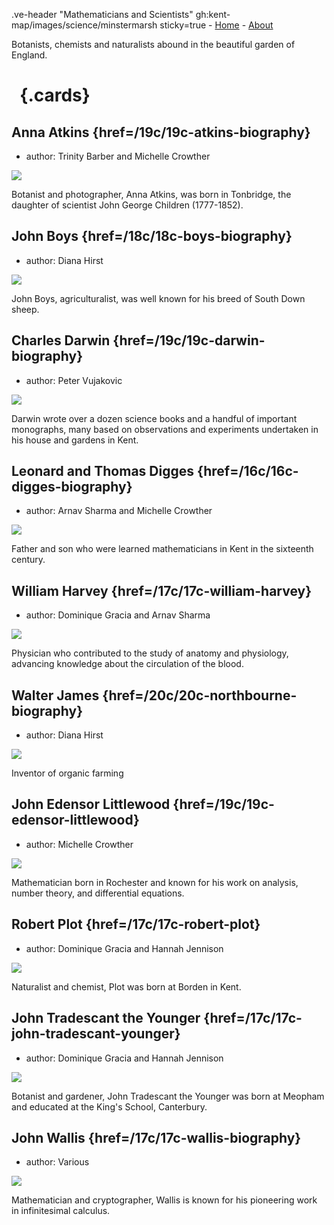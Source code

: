 .ve-header "Mathematicians and Scientists" gh:kent-map/images/science/minstermarsh sticky=true
    - [Home](/)
    - [About](/about)

Botanists, chemists and naturalists abound in the beautiful garden of England.

# &nbsp; {.cards}

## Anna Atkins {href=/19c/19c-atkins-biography}


- author: Trinity Barber and Michelle Crowther

![](https://iiif.juncture-digital.org/thumbnail?url=https://stor.artstor.org/stor/ad541fd1-2530-4ca8-ac50-3a55461af547)

Botanist and photographer, Anna Atkins, was born in Tonbridge, the daughter of scientist John George Children (1777-1852).

## John Boys {href=/18c/18c-boys-biography}

- author: Diana Hirst

![](https://iiif.juncture-digital.org/thumbnail?url=https://upload.wikimedia.org/wikipedia/commons/5/5c/Brebis_agneau_South-Down.jpg)

John Boys, agriculturalist, was well known for his breed of South Down sheep.

## Charles Darwin {href=/19c/19c-darwin-biography}

- author: Peter Vujakovic

![](https://iiif.juncture-digital.org/thumbnail?url=https://raw.githubusercontent.com/kent-map/kent/main/19c/images/DSCN1084.JPG)

Darwin wrote over a dozen science books and a handful of important monographs, many based on observations and experiments undertaken in his house and gardens in Kent.

## Leonard and Thomas Digges {href=/16c/16c-digges-biography}

- author: Arnav Sharma and Michelle Crowther

![](https://iiif.juncture-digital.org/thumbnail?url=https://upload.wikimedia.org/wikipedia/commons/4/4d/Bodleian_Libraries%2C_Cantii%2C_Southsexiae%2C_Surriae_et_Middlesexiae_Comitat_Vera_Descriptio.jpg)

Father and son who were learned mathematicians in Kent in the sixteenth century.

## William Harvey {href=/17c/17c-william-harvey}

- author: Dominique Gracia and Arnav Sharma

![](https://iiif.juncture-digital.org/thumbnail?url=https://upload.wikimedia.org/wikipedia/commons/4/40/Ogilby_Kent.jpg)

Physician who contributed to the study of anatomy and physiology, advancing knowledge about the circulation of the blood.

## Walter James {href=/20c/20c-northbourne-biography}

- author: Diana Hirst

![](https://iiif.juncture-digital.org/thumbnail?url=https://upload.wikimedia.org/wikipedia/commons/1/14/CabbageBG.JPG)

Inventor of organic farming

## John Edensor Littlewood {href=/19c/19c-edensor-littlewood}

- author: Michelle Crowther

![](https://iiif.juncture-digital.org/thumbnail?url=https://stor.artstor.org/stor/44be2f2c-2f9a-48a2-8cc2-e009206ac344)

Mathematician born in Rochester and known for his work on analysis, number theory, and differential equations.

## Robert Plot {href=/17c/17c-robert-plot}

- author: Dominique Gracia and Hannah Jennison

![](https://iiif.juncture-digital.org/thumbnail?url=https://upload.wikimedia.org/wikipedia/commons/4/40/Ogilby_Kent.jpg)

Naturalist and chemist, Plot was born at Borden in Kent.

## John Tradescant the Younger {href=/17c/17c-john-tradescant-younger}

- author: Dominique Gracia and Hannah Jennison

![](https://iiif.juncture-digital.org/thumbnail?url=https://upload.wikimedia.org/wikipedia/commons/4/40/Ogilby_Kent.jpg)

Botanist and gardener, John Tradescant the Younger was born at Meopham and educated at the King's School, Canterbury.

## John Wallis {href=/17c/17c-wallis-biography}

- author: Various

![](https://iiif.juncture-digital.org/thumbnail?url=https://upload.wikimedia.org/wikipedia/commons/4/40/Ogilby_Kent.jpg)

Mathematician and cryptographer, Wallis is known for his pioneering work in infinitesimal calculus.